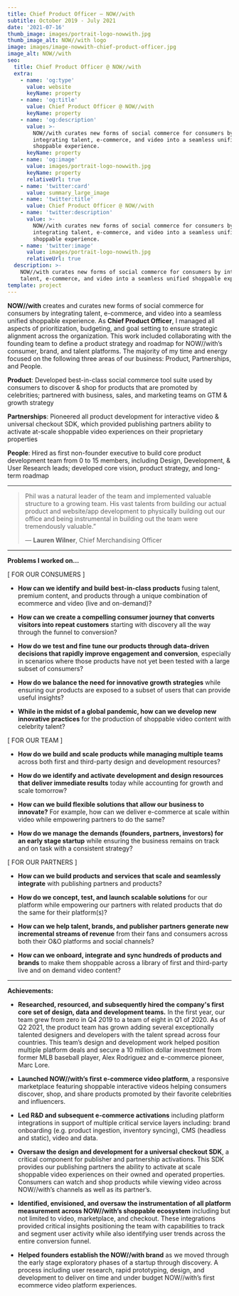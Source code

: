 ```yaml
---
title: Chief Product Officer — NOW//with
subtitle: October 2019 - July 2021
date: '2021-07-16'
thumb_image: images/portrait-logo-nowwith.jpg
thumb_image_alt: NOW//with logo
image: images/image-nowwith-chief-product-officer.jpg
image_alt: NOW//with
seo:
  title: Chief Product Officer @ NOW//with
  extra:
    - name: 'og:type'
      value: website
      keyName: property
    - name: 'og:title'
      value: Chief Product Officer @ NOW//with
      keyName: property
    - name: 'og:description'
      value: >-
        NOW//with curates new forms of social commerce for consumers by
        integrating talent, e-commerce, and video into a seamless unified
        shoppable experience.
      keyName: property
    - name: 'og:image'
      value: images/portrait-logo-nowwith.jpg
      keyName: property
      relativeUrl: true
    - name: 'twitter:card'
      value: summary_large_image
    - name: 'twitter:title'
      value: Chief Product Officer @ NOW//with
    - name: 'twitter:description'
      value: >-
        NOW//with curates new forms of social commerce for consumers by
        integrating talent, e-commerce, and video into a seamless unified
        shoppable experience.
    - name: 'twitter:image'
      value: images/portrait-logo-nowwith.jpg
      relativeUrl: true
  description: >-
    NOW//with curates new forms of social commerce for consumers by integrating
    talent, e-commerce, and video into a seamless unified shoppable experience.
template: project
---
```

**NOW//with** creates and curates new forms of social commerce for consumers by integrating talent, e-commerce, and video into a seamless unified shoppable experience. As **Chief Product Officer**, I managed all aspects of prioritization, budgeting, and goal setting to ensure strategic alignment across the organization. This work included collaborating with the founding team to define a product strategy and roadmap for NOW//with’s consumer, brand, and talent platforms. The majority of my time and energy focused on the following three areas of our business: Product, Partnerships, and People.

**Product**:  Developed best-in-class social commerce tool suite used by consumers to discover & shop for products that are promoted by celebrities; partnered with business, sales, and marketing teams on GTM & growth strategy

**Partnerships**:  Pioneered all product development for interactive video & universal checkout SDK, which provided publishing partners ability to activate at-scale shoppable video experiences on their proprietary properties 

**People**:  Hired as first non-founder executive to build core product development team from 0 to 15 members, including Design, Development, & User Research leads; developed core vision, product strategy, and long-term roadmap

 <hr>

> Phil was a natural leader of the team and implemented valuable structure to a growing team. His vast talents from building our actual product and website/app development to physically building out our office and being instrumental in building out the team were tremendously valuable.”
>
> — **Lauren Wilner**, Chief Merchandising Officer

 <hr>

**Problems I worked on...**

\[ FOR OUR CONSUMERS ]

*   **How can we identify and build best-in-class products** fusing talent, premium content, and products through a unique combination of ecommerce and video (live and on-demand)?

<!---->

*   **How can we create a compelling consumer journey that converts visitors into repeat customers** starting with discovery all the way through the funnel to conversion?

<!---->

*   **How do we test and fine tune our products through data-driven decisions that rapidly improve engagement and conversion**, especially in scenarios where those products have not yet been tested with a large subset of consumers?

<!---->

*   **How do we balance the need for innovative growth strategies** while ensuring our products are exposed to a subset of users that can provide useful insights?

<!---->

*   **While in the midst of a global pandemic, how can we develop new innovative practices** for the production of shoppable video content with celebrity talent?

\[ FOR OUR TEAM ]

*   **How do we build and scale products while managing multiple teams** across both first and third-party design and development resources?

<!---->

*   **How do we identify and activate development and design resources that deliver immediate results** today while accounting for growth and scale tomorrow?

<!---->

*   **How can we build flexible solutions that allow our business to innovate?** For example, how can we deliver e-commerce at scale within video while empowering partners to do the same?

<!---->

*   **How do we manage the demands (founders, partners, investors) for an early stage startup** while ensuring the business remains on track and on task with a consistent strategy?

\[ FOR OUR PARTNERS ]

*   **How can we build products and services that scale and seamlessly integrate** with publishing partners and products?

<!---->

*   **How do we concept, test, and launch scalable solutions** for our platform while empowering our partners with related products that do the same for their platform(s)?

<!---->

*   **How can we help talent, brands, and publisher partners generate new incremental streams of revenue** from their fans and consumers across both their O\&O platforms and social channels?

<!---->

*   **How can we onboard, integrate and sync hundreds of products and brands** to make them shoppable across a library of first and third-party live and on demand video content?

<hr>

**Achievements:**

*   **Researched, resourced, and subsequently hired the company's first core set of design, data and development teams.** In the first year, our team grew from zero in Q4 2019 to a team of eight in Q1 of 2020. As of Q2 2021, the product team has grown adding several exceptionally talented designers and developers with the talent spread across four countries. This team’s design and development work helped position multiple platform deals and secure a 10 million dollar investment from former MLB baseball player, Alex Rodriguez and e-commerce pioneer, Marc Lore.

<!---->

*   **Launched NOW//with’s first e-commerce video platform**, a responsive marketplace featuring shoppable interactive videos helping consumers discover, shop, and share products promoted by their favorite celebrities and influencers.

<!---->

*   **Led R\&D and subsequent e-commerce activations** including platform integrations in support of multiple critical service layers including: brand onboarding (e.g. product ingestion, inventory syncing), CMS (headless and static), video and data.

<!---->

*   **Oversaw the design and development for a universal checkout SDK**, a critical component for publisher and partnership activations. This SDK provides our publishing partners the ability to activate at scale shoppable video experiences on their owned and operated properties. Consumers can watch and shop products while viewing video across NOW//with’s channels as well as its partner’s.

<!---->

*   **Identified, envisioned, and oversaw the instrumentation of all platform measurement across NOW//with’s shoppable ecosystem** including but not limited to video, marketplace, and checkout.  These integrations provided critical insights positioning the team with capabilities to track and segment user activity while also identifying user trends across the entire conversion funnel.

<!---->

*   **Helped founders establish the NOW//with brand** as we moved through the early stage exploratory phases of a startup through discovery.  A process including user research, rapid prototyping, design, and development to deliver on time and under budget NOW//with’s first ecommerce video platform experiences.
